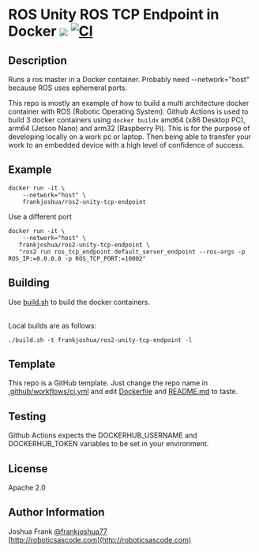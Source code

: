 # ROS Unity ROS TCP Endpoint in Docker [![](https://img.shields.io/docker/pulls/frankjoshua/ros2-unity-tcp-endpoint)](https://hub.docker.com/r/frankjoshua/ros2-unity-tcp-endpoint) [![CI](https://github.com/frankjoshua/docker-ros2-unity-tcp-endpoint/workflows/CI/badge.svg)](https://github.com/frankjoshua/docker-ros2-unity-tcp-endpoint/actions)

## Description

Runs a ros master in a Docker container. Probably need --network="host" because ROS uses ephemeral ports.

This repo is mostly an example of how to build a multi architecture docker container with ROS (Robotic Operating System). Github Actions is used to build 3 docker containers using `docker buildx` amd64 (x86 Desktop PC), arm64 (Jetson Nano) and arm32 (Raspberry Pi). This is for the purpose of developing locally on a work pc or laptop. Then being able to transfer your work to an embedded device with a high level of confidence of success.

## Example

```
docker run -it \
    --network="host" \
    frankjoshua/ros2-unity-tcp-endpoint
```

Use a different port
```
docker run -it \
    --network="host" \
   frankjoshua/ros2-unity-tcp-endpoint \
   "ros2 run ros_tcp_endpoint default_server_endpoint --ros-args -p ROS_IP:=0.0.0.0 -p ROS_TCP_PORT:=10002"
```

## Building

Use [build.sh](build.sh) to build the docker containers.

<br>Local builds are as follows:

```
./build.sh -t frankjoshua/ros2-unity-tcp-endpoint -l
```

## Template

This repo is a GitHub template. Just change the repo name in [.github/workflows/ci.yml](.github/workflows/ci.yml) and edit [Dockerfile](Dockerfile) and [README.md](README.md) to taste.

## Testing

Github Actions expects the DOCKERHUB_USERNAME and DOCKERHUB_TOKEN variables to be set in your environment.

## License

Apache 2.0

## Author Information

Joshua Frank [@frankjoshua77](https://www.twitter.com/@frankjoshua77)
<br>
[http://roboticsascode.com](http://roboticsascode.com)
